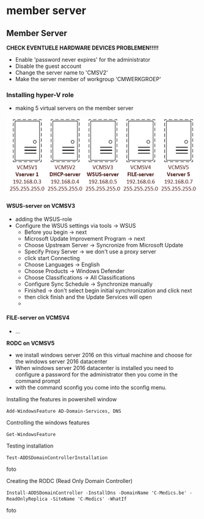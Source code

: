 # member server

## Member Server

**CHECK EVENTUELE HARDWARE DEVICES PROBLEMEN!!!!!**

* Enable 'password never expires' for the administrator
* Disable the guest account
* Change the server name to 'CMSV2'
* Make the server member of workgroup 'CMWERKGROEP'

### **Installing hyper-V role**

* making 5 virtual servers on the member server

![](../.gitbook/assets/virtueleservers.png)

#### WSUS-server on VCMSV3

* adding the WSUS-role
* Configure the WSUS settings via tools -&gt; WSUS 
  * Before you begin -&gt; next
  * Microsoft Update Improvement Program -&gt; next
  * Choose Upstream Server -&gt; Syncronize from Microsoft Update
  * Specify Proxy Server -&gt; we don't use a proxy server
  * click start Connecting
  * Choose Languages -&gt; English
  * Choose Products -&gt; Windows Defender
  * Choose Classifications -&gt; All Classifications
  * Configure Sync Schedule -&gt; Synchronize manually
  * Finished -&gt; don't select begin initial synchronization and click next
  * then click finish and the Update Services will open
  * 

#### FILE-server on VCMSV4

* ...

**RODC on VCMSV5**

* we install windows server 2016 on this virtual machine and choose for the windows server 2016 datacenter
* When windows server 2016 datacenter is installed you need to configure a password for the administrator then you come in the command prompt
* with the command sconfig you come into the sconfig menu.

Installing the features in powershell window

```text
Add-WindowsFeature AD-Domain-Services, DNS
```

Controlling the windows features

```text
Get-WindowsFeature
```

Testing installation 

```text
Test-ADDSDomainControllerInstallation
```

foto

Creating the RODC \(Read Only Domain Controller\)

```text
Install-ADDSDomainController -InstallDns -DomainName 'C-Medics.be' -ReadOnlyReplica -SiteName 'C-Medics' -WhatIf
```

foto



